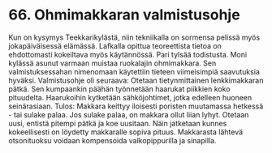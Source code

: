 


    
# 66. Ohmimakkaran valmistusohje

Kun on kysymys Teekkarikylästä, niin tekniikalla on sormensa pelissä myös jokapäiväisessä elämässä. 
Lafkalla opittua teoreettista tietoa on ehdottomasti kokeiltava myös käytännössä. Pari tylsää todistusta. 
Moni kylässä asunut varmaan muistaa ruokalajin ohmimakkara. Sen valmistuksessahan nimenomaan 
käytettiin tieteen viimeisimpiä saavutuksia hyväksi. Valmistusohje oli seuraava: Otetaan 
tietynmittainen lenkkimakkaran pätkä. Sen kumpaankin päähän työnnetään haarukat piikkien koko 
pituudelta. Haarukoihin kytketään sähköjohtimet, jotka edelleen huoneen seinärasiaan. Tulos: Makkara 
keittyy iloisesti poristen muutamassa hetkessä - tai sulake palaa. Jos sulake palaa, on makkara ollut 
liian lyhyt. Otetaan uusi, entistä pitempi pätkä ja koe uusitaan. Näin jatketaan kunnes kokeellisesti on 
löydetty makkaralle sopiva pituus. Makkarasta lähtevä otsonituoksu voidaan kompensoida 
valkopippurilla ja sinapilla.

